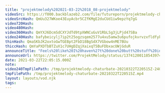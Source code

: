 ```yaml
---
title: "projektmelody%202021-03-22%2018_08-projektmelody"
videoSrc: https://f000.backblazeb2.com/file/futureporn/projektmelody-chaturbate-2021-03-22.mp4
videoSrcHash: QmUu327WKoe43EuyAcbr5CZfKMgE2duCUd1iw9epzYq7gG
video720Hash: 
video480Hash: 
video360Hash: QmYXJ6DcmSdCXYJdTd9tpXWNCuGuV1RbLSg3jLPjd47SBa
video240Hash: bafybeicylj7ip2t25ogzsqem2577u4xu5amw3u6pufojkvrvzxfldfyk54?filename=projektmelody-chaturbate-20210322T220515Z-240p.mp4
thinHash: QmaSKbJK2oxtoGwTGEBpt2FbD18BgSdX7VGbow4nME7BUu
thiccHash: QmYaPXDTbBTZuX1c7UHgDZqjXaixqT5BuFDbxacUWjGduR
announceTitle: "Feels%20like%20I%20haven%27t%20done%20butt%20stuff%20in%20weeks%20UNACCEPTABLE%20%3E.%3C"
announceUrl: https://twitter.com/ProjektMelody/status/1374120011854397442
date: 2021-03-22T22:05:15.000Z
note: 
video240TmpFilePath: /tmp/projektmelody-chaturbate-20210322T220515Z-240p.mp4
tmpFilePath: /tmp/projektmelody-chaturbate-20210322T220515Z.mp4
layout: layouts/vod.njk
tags:
---
```

